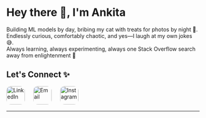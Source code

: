 # Hey there 👋, I'm Ankita  

Building ML models by day, bribing my cat with treats for photos by night 📸.  
Endlessly curious, comfortably chaotic, and yes—I laugh at my own jokes 😅.  
Always learning, always experimenting, always one Stack Overflow search away from enlightenment 🚀

## Let's Connect ✨

<p align="left">
  <!-- LinkedIn -->
  <a href="https://www.linkedin.com/in/ankita-dhara-7333a2299/" target="_blank" style="text-decoration: none;">
    <img src="https://cdn-icons-png.flaticon.com/512/174/174857.png" 
         alt="LinkedIn" width="48" height="48" 
         style="border-radius: 12px; margin-right: 18px; transition: transform 0.2s;">
  </a>
  
  <!-- Email -->
  <a href="ankita.how.dhara@gmail.com" style="text-decoration: none;">
    <img src="https://cdn-icons-png.flaticon.com/512/732/732200.png" 
         alt="Email" width="48" height="48" 
         style="border-radius: 12px; margin-right: 18px; transition: transform 0.2s;">
  </a>
  
  <!-- Instagram -->
  <a href="https://www.instagram.com/ankita._.dhara/" target="_blank" style="text-decoration: none;">
    <img src="https://cdn-icons-png.flaticon.com/512/2111/2111463.png" 
         alt="Instagram" width="48" height="48" 
         style="border-radius: 12px; transition: transform 0.2s;">
  </a>
</p>

---

